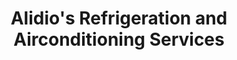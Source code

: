 ---
title: "Alidio's Refrigeration and Airconditioning Services"
url: /san-pablo/alidios-refrigeration-and-airconditioning-services/
shop: shop
---